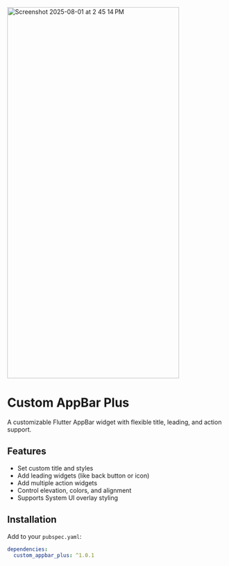 <img width="396" height="853" alt="Screenshot 2025-08-01 at 2 45 14 PM" src="https://github.com/user-attachments/assets/e8dbce68-ca43-4bbf-b523-ab96cfaa0c73" />

# Custom AppBar Plus

A customizable Flutter AppBar widget with flexible title, leading, and action support.

## Features

- Set custom title and styles
- Add leading widgets (like back button or icon)
- Add multiple action widgets
- Control elevation, colors, and alignment
- Supports System UI overlay styling

## Installation

Add to your `pubspec.yaml`:

```yaml
dependencies:
  custom_appbar_plus: ^1.0.1
